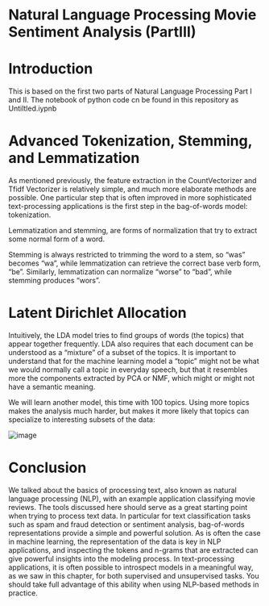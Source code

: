 # Natural Language Processing Movie Sentiment Analysis (PartIII)

# Introduction

This is based on the first two parts of Natural Language Processing Part I and II. The notebook of python code cn be found in this repository as Untiltled.iypnb

# Advanced Tokenization, Stemming, and Lemmatization

As mentioned previously, the feature extraction in the CountVectorizer and Tfidf Vectorizer is relatively simple, and much more elaborate methods are possible. One particular step that is often improved in more sophisticated text-processing applications is the first step in the bag-of-words model: tokenization. 

Lemmatization and stemming, are forms of normalization that try to extract some normal form of a word.

Stemming is always restricted to trimming the word to a stem, so “was” becomes “wa”, while lemmatization can retrieve the correct base verb form, “be”. Similarly, lemmatization can normalize “worse” to “bad”, while stemming produces “wors”.


# Latent Dirichlet Allocation

Intuitively, the LDA model tries to find groups of words (the topics) that appear together frequently. LDA also requires that each document can be understood as a “mixture” of a subset of the topics. It is important to understand that for the machine learning model a “topic” might not be what we would normally call a topic in everyday speech, but that it resembles more the components extracted by PCA or NMF, which might or might not have a semantic meaning.

We will learn another model, this time with 100 topics. Using more topics makes the analysis much harder, but makes it more likely that topics can specialize to interesting subsets of the data:

![image](https://user-images.githubusercontent.com/53411455/147393160-7deb5d85-7854-404d-9be7-14607c1f71ef.png)


# Conclusion

We talked about the basics of processing text, also known as natural language processing (NLP), with an example application classifying movie reviews. The tools discussed here should serve as a great starting point when trying to process text data. In particular for text classification tasks such as spam and fraud detection or sentiment analysis, bag-of-words representations provide a simple and powerful solution. As is often the case in machine learning, the representation of the data is key in NLP applications, and inspecting the tokens and n-grams that are extracted can give powerful insights into the modeling process. In text-processing applications, it is often possible to introspect models in a meaningful way, as we saw in this chapter, for both supervised and unsupervised tasks. You should take full advantage of this ability when using NLP-based methods in practice.
